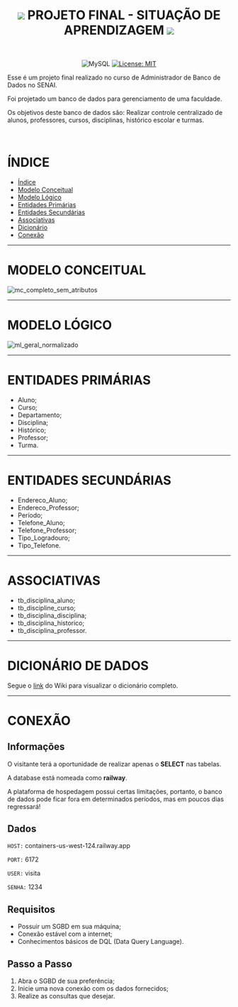 <h1 align='center'>
  <img src="https://icongr.am/material/database.svg?size=30&color=127369">
  PROJETO FINAL - SITUAÇÃO DE APRENDIZAGEM
  <img src="https://icongr.am/material/database.svg?size=30&color=127369">
</h1>

</br>

<div align='center'>

  ![MySQL](https://img.shields.io/badge/mysql-127369.svg?style=for-the-badge&logo=mysql&logoColor=white)
  [![License: MIT](https://img.shields.io/badge/License-MIT-127369.svg?style=for-the-badge)](https://opensource.org/licenses/MIT)

</div>

Esse é um projeto final realizado no curso de Administrador de Banco de Dados no SENAI.

Foi projetado um banco de dados para gerenciamento de uma faculdade. 

Os objetivos deste banco de dados são: Realizar controle centralizado de alunos, professores, cursos, disciplinas, histórico escolar e turmas.

</br>


# ÍNDICE

- [Índice](#índice)
- [Modelo Conceitual](#modelo-conceitual)
- [Modelo Lógico](#modelo-lógico)
- [Entidades Primárias](#entidades-primárias)
- [Entidades Secundárias](#entidades-secundárias)
- [Associativas](#associativas)
- [Dicionário](#dicionário-de-dados)
- [Conexão](#conexão)

---

# MODELO CONCEITUAL

![mc_completo_sem_atributos](https://user-images.githubusercontent.com/107576199/232987853-056fd87f-553c-4b8e-afa6-afc1a14eeefe.png)

---

# MODELO LÓGICO

![ml_geral_normalizado](https://user-images.githubusercontent.com/107576199/232988475-1aa70e65-c26c-426e-85cf-1933a276ebe4.png)

---

# ENTIDADES PRIMÁRIAS

- Aluno;
- Curso;
- Departamento;
- Disciplina;
- Histórico;
- Professor;
- Turma.

---

# ENTIDADES SECUNDÁRIAS

- Endereco_Aluno;
- Endereco_Professor;
- Período;
- Telefone_Aluno;
- Telefone_Professor;
- Tipo_Logradouro;
- Tipo_Telefone.

---

# ASSOCIATIVAS

- tb_disciplina_aluno;
- tb_discipline_curso;
- tb_disciplina_disciplina;
- tb_disciplina_historico;
- tb_disciplina_professor.

---

# DICIONÁRIO DE DADOS

Segue o [link](https://github.com/dropeMag/projeto_final_curso_DBA/wiki/Dicion%C3%A1rio-de-Dados) do Wiki para visualizar o dicionário completo.

---

# CONEXÃO

## Informações

O visitante terá a oportunidade de realizar apenas o **SELECT** nas tabelas.

A database está nomeada como **railway**.

A plataforma de hospedagem possui certas limitações, portanto, o banco de dados pode ficar fora em determinados períodos, mas em poucos dias regressará!

## Dados

`HOST:` containers-us-west-124.railway.app

`PORT:` 6172

`USER:` visita

`SENHA:` 1234

## Requisitos

- Possuir um SGBD em sua máquina;
- Conexão estável com a internet;
- Conhecimentos básicos de DQL (Data Query Language).

## Passo a Passo

1. Abra o SGBD de sua preferência;
2. Inicie uma nova conexão com os dados fornecidos;
3. Realize as consultas que desejar.




